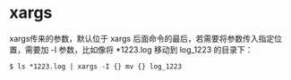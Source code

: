 # xargs

xargs传来的参数，默认位于 xargs 后面命令的最后，若需要将参数传入指定位置，需要加 -I 参数，比如像将 \*1223.log 移动到 log\_1223 的目录下：

```纯文本
$ ls *1223.log | xargs -I {} mv {} log_1223
```
